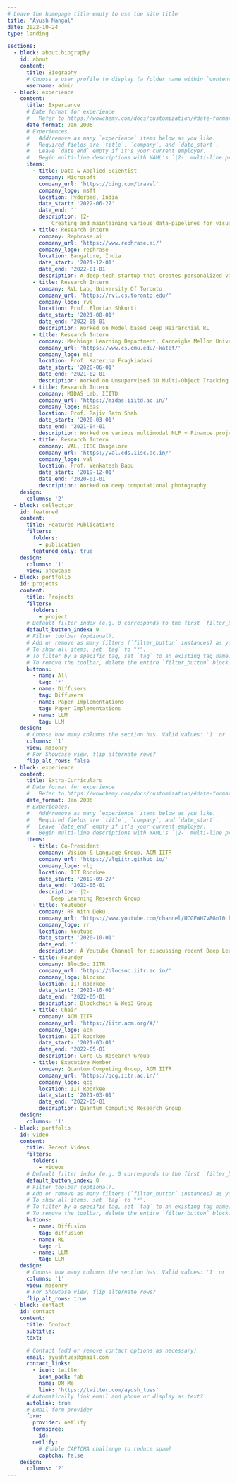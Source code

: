 ```yaml
---
# Leave the homepage title empty to use the site title
title: "Ayush Mangal"
date: 2022-10-24
type: landing

sections:
  - block: about.biography
    id: about
    content:
      title: Biography
      # Choose a user profile to display (a folder name within `content/authors/`)
      username: admin
  - block: experience
    content:
      title: Experience
      # Date format for experience
      #   Refer to https://wowchemy.com/docs/customization/#date-format
      date_format: Jan 2006
      # Experiences.
      #   Add/remove as many `experience` items below as you like.
      #   Required fields are `title`, `company`, and `date_start`.
      #   Leave `date_end` empty if it's your current employer.
      #   Begin multi-line descriptions with YAML's `|2-` multi-line prefix.
      items:
        - title: Data & Applied Scientist
          company: Microsoft
          company_url: 'https://bing.com/travel'
          company_logo: msft
          location: Hyderbad, India
          date_start: '2022-06-27'
          date_end: ''
          description: |2-
              Creating and maintaining various data-pipelines for visual content and  developing novel methods to maintain image quality at scale. 
        - title: Research Intern
          company: Rephrase.ai
          company_url: 'https://www.rephrase.ai/'
          company_logo: rephrase
          location: Bangalore, India
          date_start: '2021-12-01'
          date_end: '2022-01-01'
          description: A deep‐tech startup that creates personalized videos for marketing using DL
        - title: Research Intern
          company: RVL Lab, University Of Toronto
          company_url: 'https://rvl.cs.toronto.edu/'
          company_logo: rvl
          location: Prof. Florian Shkurti
          date_start: '2021-08-01'
          date_end: '2022-05-01'
          description: Worked on Model based Deep Heirarchial RL 
        - title: Research Intern
          company: Machinge Learning Department, Carneighe Mellon University
          company_url: 'https://www.cs.cmu.edu/~katef/'
          company_logo: mld
          location: Prof. Katerina Fragkiadaki
          date_start: '2020-06-01'
          date_end: '2021-02-01'
          description: Worked on Unsupervised 3D Multi-Object Tracking
        - title: Research Intern
          company: MIDAS Lab, IIITD
          company_url: 'https://midas.iiitd.ac.in/'
          company_logo: midas
          location: Prof. Rajiv Ratn Shah
          date_start: '2020-03-01'
          date_end: '2021-04-01'
          description: Worked on various multimodal NLP + Finance projects
        - title: Research Intern
          company: VAL, IISC Bangalore
          company_url: 'https://val.cds.iisc.ac.in/'
          company_logo: val
          location: Prof. Venkatesh Babu
          date_start: '2019-12-01'
          date_end: '2020-01-01'
          description: Worked on deep computational photography
    design:
      columns: '2'
  - block: collection
    id: featured
    content:
      title: Featured Publications
      filters:
        folders:
          - publication
        featured_only: true
    design:
      columns: '1'
      view: showcase
  - block: portfolio
    id: projects
    content:
      title: Projects
      filters:
        folders:
          - project
      # Default filter index (e.g. 0 corresponds to the first `filter_button` instance below).
      default_button_index: 0
      # Filter toolbar (optional).
      # Add or remove as many filters (`filter_button` instances) as you like.
      # To show all items, set `tag` to "*".
      # To filter by a specific tag, set `tag` to an existing tag name.
      # To remove the toolbar, delete the entire `filter_button` block.
      buttons:
        - name: All
          tag: '*'
        - name: Diffusers
          tag: Diffusers
        - name: Paper Implementations
          tag: Paper Implementations
        - name: LLM
          tag: LLM
    design:
      # Choose how many columns the section has. Valid values: '1' or '2'.
      columns: '1'
      view: masonry
      # For Showcase view, flip alternate rows?
      flip_alt_rows: false
  - block: experience
    content:
      title: Extra-Curriculars
      # Date format for experience
      #   Refer to https://wowchemy.com/docs/customization/#date-format
      date_format: Jan 2006
      # Experiences.
      #   Add/remove as many `experience` items below as you like.
      #   Required fields are `title`, `company`, and `date_start`.
      #   Leave `date_end` empty if it's your current employer.
      #   Begin multi-line descriptions with YAML's `|2-` multi-line prefix.
      items:
        - title: Co-President
          company: Vision & Language Group, ACM IITR
          company_url: 'https://vlgiitr.github.io/'
          company_logo: vlg
          location: IIT Roorkee
          date_start: '2019-09-27'
          date_end: '2022-05-01'
          description: |2-
              Deep Learning Research Group
        - title: Youtuber
          company: RR With Deku
          company_url: 'https://www.youtube.com/channel/UCGEWHZv8Gn10Lk56PzCeFMA'
          company_logo: rr
          location: Youtube
          date_start: '2020-10-01'
          date_end: ''
          description: A Youtube Channel for discussing recent Deep Learning papers.
        - title: Founder
          company: BlocSoc IITR
          company_url: 'https://blocsoc.iitr.ac.in/'
          company_logo: blocsoc
          location: IIT Roorkee
          date_start: '2021-10-01'
          date_end: '2022-05-01'
          description: Blockchain & Web3 Group
        - title: Chair
          company: ACM IITR
          company_url: 'https://iitr.acm.org/#/'
          company_logo: acm
          location: IIT Roorkee
          date_start: '2021-03-01'
          date_end: '2022-05-01'
          description: Core CS Research Group
        - title: Executive Member
          company: Quantum Computing Group, ACM IITR
          company_url: 'https://qcg.iitr.ac.in/'
          company_logo: qcg
          location: IIT Roorkee
          date_start: '2021-03-01'
          date_end: '2022-05-01'
          description: Quantum Computing Research Group
    design:
      columns: '1'
  - block: portfolio
    id: video
    content:
      title: Recent Videos
      filters:
        folders:
          - videos
      # Default filter index (e.g. 0 corresponds to the first `filter_button` instance below).
      default_button_index: 0
      # Filter toolbar (optional).
      # Add or remove as many filters (`filter_button` instances) as you like.
      # To show all items, set `tag` to "*".
      # To filter by a specific tag, set `tag` to an existing tag name.
      # To remove the toolbar, delete the entire `filter_button` block.
      buttons:
        - name: Diffusion
          tag: diffusion
        - name: RL
          tag: rl
        - name: LLM
          tag: LLM
    design:
      # Choose how many columns the section has. Valid values: '1' or '2'.
      columns: '1'
      view: masonry
      # For Showcase view, flip alternate rows?
      flip_alt_rows: true
  - block: contact
    id: contact
    content:
      title: Contact
      subtitle:
      text: |-

      # Contact (add or remove contact options as necessary)
      email: ayushtues@gmail.com
      contact_links:
        - icon: twitter
          icon_pack: fab
          name: DM Me
          link: 'https://twitter.com/ayush_tues'
      # Automatically link email and phone or display as text?
      autolink: true
      # Email form provider
      form:
        provider: netlify
        formspree:
          id:
        netlify:
          # Enable CAPTCHA challenge to reduce spam?
          captcha: false
    design:
      columns: '2'
---
```

